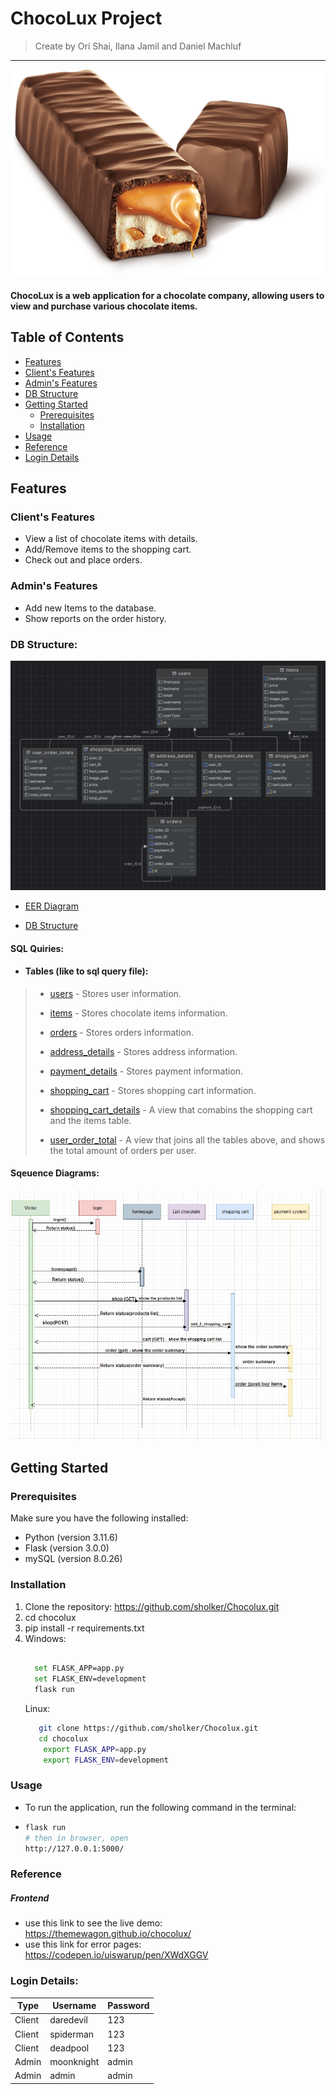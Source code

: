 # ChocoLux Project

> Create by Ori Shai, Ilana Jamil and Daniel Machluf

--------



![about-img.png](static%2Fimages%2Fabout-img.png)

#### ChocoLux is a web application for a chocolate company, allowing users to view and purchase various chocolate items.

## Table of Contents

- [Features](#features)
- [Client's Features](#clients-features)
- [Admin's Features](#admins-features)
- [DB Structure](#db-structure)
- [Getting Started](#getting-started)
  - [Prerequisites](#prerequisites)
  - [Installation](#installation)
- [Usage](#usage)
- [Reference](#reference)
- [Login Details](#Login-Details)

## Features
### Client's Features

- View a list of chocolate items with details.
- Add/Remove items to the shopping cart.
- Check out and place orders.

### Admin's Features
- Add new Items to the database.
- Show reports on the order history.

### DB Structure:
![DB_tables](./DB_Structure/EER.png)

* [EER Diagram](DB_Structure/EER.mwb)

* [DB Structure](DB_Structure/structure.mwb)
#### SQL Quiries:
* ####  Tables (like to sql query file):
> 
>* [users](./DB_Structure/chocolatestore_SQL/users.sql) - Stores user information.
>
>* [items](./DB_Structure/chocolatestore_SQL/items.sql) - Stores chocolate items information.
> 
>* [orders](./DB_Structure/chocolatestore_SQL/orders.sql) - Stores orders information.
> 
>* [address_details](./DB_Structure/chocolatestore_SQL/address_deaild.sql)  - Stores address information.
> 
>* [payment_details](./DB_Structure/chocolatestore_SQL/payment_details.sql) - Stores payment information.
> 
>* [shopping_cart](./DB_Structure/chocolatestore_SQL/shopping_cart.sql) - Stores shopping cart information.
> 
>* [shopping_cart_details](./DB_Structure/chocolatestore_SQL/shopping_cart_details.sql) - A view that comabins the shopping cart and the items table.
> 
>* [user_order_total](./DB_Structure/chocolatestore_SQL/user_order_total.sql) - A view that joins all the tables above, 
and shows the total amount of orders per user.

#### Sqeuence Diagrams:
![sequence _diagram.jpeg](DB_Structure%2Fsequence%20_diagram.jpeg)

## Getting Started

### Prerequisites

Make sure you have the following installed:

- Python (version 3.11.6)
- Flask (version 3.0.0)
- mySQL (version 8.0.26)



### Installation

1. Clone the repository: https://github.com/sholker/Chocolux.git
2. cd chocolux
3. pip install -r requirements.txt
4. Windows:
    ```bash
   
      set FLASK_APP=app.py
      set FLASK_ENV=development
      flask run
      ```
    Linux:   
    ```bash
       git clone https://github.com/sholker/Chocolux.git
       cd chocolux
        export FLASK_APP=app.py
        export FLASK_ENV=development
    ```
### Usage
- To run the application, run the following command in the terminal:
- ```bash
  flask run
  # then in browser, open
  http://127.0.0.1:5000/
  
  ```
### Reference
##### Frontend
- use this link to see the live demo: https://themewagon.github.io/chocolux/
- use this link for error pages: https://codepen.io/uiswarup/pen/XWdXGGV

### Login Details:

Type | Username  | Password 
--- |-----------| --- |
Client | daredevil | 123       
Client | spiderman | 123   
Client | deadpool |123
Admin | moonknight | admin
Admin | admin     | admin 
